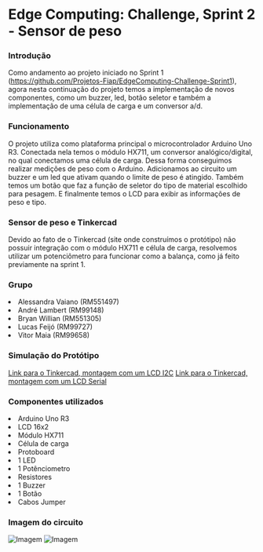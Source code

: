 # Edge Computing: Challenge, Sprint 2 - Sensor de peso 

### Introdução
Como andamento ao projeto iniciado no Sprint 1 (https://github.com/Projetos-Fiap/EdgeComputing-Challenge-Sprint1), agora nesta continuação do projeto temos a implementação de novos componentes, como um buzzer, led, botão seletor e também a implementação de uma célula de carga e um conversor a/d.

### Funcionamento
O projeto utiliza como plataforma principal o microcontrolador Arduino Uno R3. Conectada nela temos o módulo HX711, um conversor analógico/digital, no qual conectamos uma célula de carga. Dessa forma conseguimos realizar medições de peso com o Arduino. Adicionamos ao circuito um buzzer e um led que ativam quando o limite de peso é atingido. Também temos um botão que faz a função de seletor do tipo de material escolhido para pesagem. E finalmente temos o LCD para exibir as informações de peso e tipo. 

### Sensor de peso e Tinkercad
Devido ao fato de o Tinkercad (site onde construímos o protótipo) não possuir integração com o módulo HX711 e célula de carga, resolvemos utilizar um potenciômetro para funcionar como a balança, como já feito previamente na sprint 1.

### Grupo
<li>Alessandra Vaiano (RM551497)</li>  
<li>André Lambert (RM99148)</li>  
<li>Bryan Willian (RM551305)</li>
<li>Lucas Feijó (RM99727)</li>
<li>Vitor Maia (RM99658)</li>

### Simulação do Protótipo
[Link para o Tinkercad, montagem com um LCD I2C](https://www.tinkercad.com/things/iWG12Au9C4a?sharecode=7OuKyPT-MoJO6bdyMhFwCjKuZHhQZRjSGi-lMjVyCS4)
[Link para o Tinkercad, montagem com um LCD Serial](https://www.tinkercad.com/things/7msyRJChKDJ?sharecode=PU4CeosgJpSXETlzYTIAJ6y6ewrCRuf7yqVo72o1oIs)

### Componentes utilizados
<li>Arduino Uno R3</li>
<li>LCD 16x2</li>
<li>Módulo HX711</li>
<li>Célula de carga</li>
<li>Protoboard</li>
<li>1 LED</li>
<li>1 Potênciometro</li>
<li>Resistores</li>
<li>1 Buzzer</li>
<li>1 Botão</li>
<li>Cabos Jumper</li>

### Imagem do circuito
![Imagem]()
![Imagem]()
